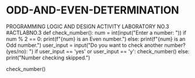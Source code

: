 # ODD-AND-EVEN-DETERMINATION
PROGRAMMING LOGIC AND DESIGN ACTIVITY LABORATORY NO.3
#ACTLABNO.3
def check_number():
    num = int(input("Enter a number: "))
    if num % 2 == 0:
        print(f"{num} is an Even number.")
    else:
        print(f"{num} is an Odd number.")
    user_input = input("Do you want to check another number? (yes/no): ")
    if user_input == 'yes' or user_input == 'y':
        check_number()
    else:
        print("Number checking skipped.")
    
check_number()
